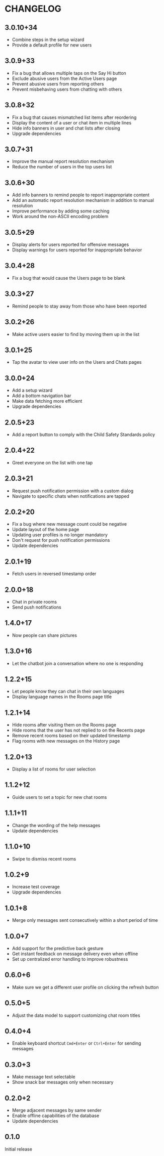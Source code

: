 # CHANGELOG

## 3.0.10+34

- Combine steps in the setup wizard
- Provide a default profile for new users

## 3.0.9+33

- Fix a bug that allows multiple taps on the Say Hi button
- Exclude abusive users from the Active Users page
- Prevent abusive users from reporting others
- Prevent misbehaving users from chatting with others

## 3.0.8+32

- Fix a bug that causes mismatched list items after reordering
- Display the content of a user or chat item in multiple lines
- Hide info banners in user and chat lists after closing
- Upgrade dependencies

## 3.0.7+31

- Improve the manual report resolution mechanism
- Reduce the number of users in the top users list

## 3.0.6+30

- Add info banners to remind people to report inappropriate content
- Add an automatic report resolution mechanism in addition to manual resolution
- Improve performance by adding some caching
- Work around the non-ASCII encoding problem

## 3.0.5+29

- Display alerts for users reported for offensive messages
- Display warnings for users reported for inappropriate behavior

## 3.0.4+28

- Fix a bug that would cause the Users page to be blank

## 3.0.3+27

- Remind people to stay away from those who have been reported

## 3.0.2+26

- Make active users easier to find by moving them up in the list

## 3.0.1+25

- Tap the avatar to view user info on the Users and Chats pages

## 3.0.0+24

- Add a setup wizard
- Add a bottom navigation bar
- Make data fetching more efficient
- Upgrade dependencies

## 2.0.5+23

- Add a report button to comply with the Child Safety Standards policy

## 2.0.4+22

- Greet everyone on the list with one tap

## 2.0.3+21

- Request push notification permission with a custom dialog
- Navigate to specific chats when notifications are tapped

## 2.0.2+20

- Fix a bug where new message count could be negative
- Update layout of the home page
- Updating user profiles is no longer mandatory
- Don't request for push notification permissions
- Update dependencies

## 2.0.1+19

- Fetch users in reversed timestamp order

## 2.0.0+18

- Chat in private rooms
- Send push notifications

## 1.4.0+17

- Now people can share pictures

## 1.3.0+16

- Let the chatbot join a conversation where no one is responding

## 1.2.2+15

- Let people know they can chat in their own languages
- Display language names in the Rooms page title

## 1.2.1+14

- Hide rooms after visiting them on the Rooms page
- Hide rooms that the user has not replied to on the Recents page
- Remove recent rooms based on their updated timestamp
- Flag rooms with new messages on the History page

## 1.2.0+13

- Display a list of rooms for user selection

## 1.1.2+12

- Guide users to set a topic for new chat rooms

## 1.1.1+11

- Change the wording of the help messages
- Update dependencies

## 1.1.0+10

- Swipe to dismiss recent rooms

## 1.0.2+9

- Increase test coverage
- Upgrade dependencies

## 1.0.1+8

- Merge only messages sent consecutively within a short period of time

## 1.0.0+7

- Add support for the predictive back gesture
- Get instant feedback on message delivery even when offline
- Set up centralized error handling to improve robustness

## 0.6.0+6

- Make sure we get a different user profile on clicking the refresh button

## 0.5.0+5

- Adjust the data model to support customizing chat room titles

## 0.4.0+4

- Enable keyboard shortcut `Cmd+Enter` or `Ctrl+Enter` for sending messages

## 0.3.0+3

- Make message text selectable
- Show snack bar messages only when necessary

## 0.2.0+2

- Merge adjacent messages by same sender
- Enable offline capabilities of the database
- Update dependencies

## 0.1.0

Initial release
